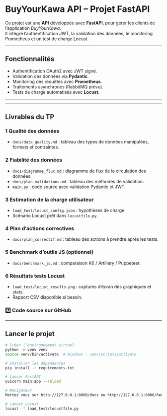 # BuyYourKawa API – Projet FastAPI

Ce projet est une **API** développée avec **FastAPI**, pour gérer les clients de l’application *BuyYourKawa*.  
Il intègre l’authentification JWT, la validation des données, le monitoring Prometheus et un test de charge Locust.

---

## Fonctionnalités

-  Authentification OAuth2 avec JWT signé.
-  Validation des données via **Pydantic**.
-  Monitoring des requêtes avec **Prometheus**.
-  Traitements asynchrones (RabbitMQ prévu).
-  Tests de charge automatisés avec **Locust**.

---

---

##  Livrables du TP

### 1 **Qualité des données**

-  `docs/data_quality.md` : tableau des types de données manipulées, formats et contraintes.

### 2 **Fiabilité des données**

-  `docs/diagramme_flux.md` : diagramme de flux de la circulation des données.
-  `docs/plan_validations.md` : tableau des méthodes de validation.
-  `main.py` : code source avec validation Pydantic et JWT.

### 3 **Estimation de la charge utilisateur**

-  `load_test/locust_config.json` : hypothèses de charge.
- Scénario Locust prêt dans `locustfile.py`.

### 4 **Plan d’actions correctives**

-  `docs/plan_correctif.md` : tableau des actions à prendre après les tests.

### 5 **Benchmark d’outils JS (optionnel)**

-  `docs/benchmark_js.md` : comparaison K6 / Artillery / Puppeteer.

### 6 **Résultats tests Locust**

- `load_test/locust_results.png` : captures d’écran des graphiques et stats.
- Rapport CSV disponible si besoin.

### 7️⃣ **Code source sur GitHub**

---

##  Lancer le projet

```bash
# Créer l'environnement virtuel
python -m venv venv
source venv/bin/activate  # Windows : venv\Scripts\activate

# Installer les dépendances
pip install -r requirements.txt

# Lancer FastAPI
uvicorn main:app --reload

# Navigateur
Mettez vous sur http://127.0.0.1:8000/docs ou http://127.0.0.1:8000/Redoc

# Lancer Locust
locust -f load_test/locustfile.py
